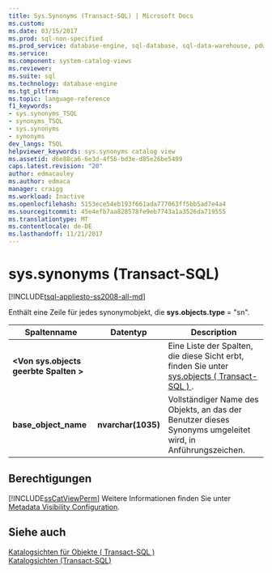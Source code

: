 ```yaml
---
title: Sys.Synonyms (Transact-SQL) | Microsoft Docs
ms.custom: 
ms.date: 03/15/2017
ms.prod: sql-non-specified
ms.prod_service: database-engine, sql-database, sql-data-warehouse, pdw
ms.service: 
ms.component: system-catalog-views
ms.reviewer: 
ms.suite: sql
ms.technology: database-engine
ms.tgt_pltfrm: 
ms.topic: language-reference
f1_keywords:
- sys.synonyms_TSQL
- synonyms_TSQL
- sys.synonyms
- synonyms
dev_langs: TSQL
helpviewer_keywords: sys.synonyms catalog view
ms.assetid: d6e88ca6-6e3d-4f56-bd3e-d85e26be5499
caps.latest.revision: "20"
author: edmacauley
ms.author: edmaca
manager: craigg
ms.workload: Inactive
ms.openlocfilehash: 5153ece54eb193f661ada777063ff5bb5ad7e4a4
ms.sourcegitcommit: 45e4efb7aa828578fe9eb7743a1a3526da719555
ms.translationtype: MT
ms.contentlocale: de-DE
ms.lasthandoff: 11/21/2017
---
```

# <a name="syssynonyms-transact-sql"></a>sys.synonyms (Transact-SQL)
[!INCLUDE[tsql-appliesto-ss2008-all-md](../../includes/tsql-appliesto-ss2008-all-md.md)]

  Enthält eine Zeile für jedes synonymobjekt, die **sys.objects.type** = "sn".  
  
|Spaltenname|Datentyp|Description|  
|-----------------|---------------|-----------------|  
|**\<Von sys.objects geerbte Spalten >**||Eine Liste der Spalten, die diese Sicht erbt, finden Sie unter [sys.objects &#40; Transact-SQL &#41; ](../../relational-databases/system-catalog-views/sys-objects-transact-sql.md).|  
|**base_object_name**|**nvarchar(1035)**|Vollständiger Name des Objekts, an das der Benutzer dieses Synonyms umgeleitet wird, in Anführungszeichen.|  
  
## <a name="permissions"></a>Berechtigungen  
 [!INCLUDE[ssCatViewPerm](../../includes/sscatviewperm-md.md)] Weitere Informationen finden Sie unter [Metadata Visibility Configuration](../../relational-databases/security/metadata-visibility-configuration.md).  
  
## <a name="see-also"></a>Siehe auch  
 [Katalogsichten für Objekte &#40; Transact-SQL &#41;](../../relational-databases/system-catalog-views/object-catalog-views-transact-sql.md)   
 [Katalogsichten &#40;Transact-SQL&#41;](../../relational-databases/system-catalog-views/catalog-views-transact-sql.md)  
  
  
